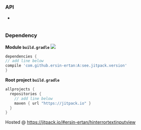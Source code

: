### API ###

- 

``` java
```
### Dependency ###
**Module `build.gradle`**
[![](https://jitpack.io/v/ersin-ertan/hinterrortextinputview.svg?style=flat-square)](https://jitpack.io/#ersin-ertan/hinterrortextinputview)
``` groovy
dependencies {
// add line below
compile 'com.github.ersin-ertan:A:see.jitpack.version'
}
```
**Root project `build.gradle`**
``` groovy
allprojects {
  repositories {
    // add line below
    maven { url "https://jitpack.io" }
  }
}
```

Hosted @ https://jitpack.io/#ersin-ertan/hinterrortextinputview
